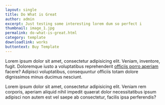```yaml
---
layout: single
title: Do What is Great
author: admin
excerpt: Just testing some interesting lorem dum so perfect i
thumbnail: image_1.jpg
permalink: do-what-is-great.html
category: template
downloadlink: works
buttontext: Buy Template
---
```


Lorem ipsum dolor sit amet, consectetur adipisicing elit. Veniam, inventore, fugit. Doloremque iusto a voluptatibus reprehenderit <a href="#">officiis porro aperiam</a> facere? Adipisci voluptatibus, consequuntur officiis totam dolore dignissimos minus ducimus nesciunt.

Lorem ipsum dolor sit amet, consectetur adipisicing elit. Veniam rem corporis, aperiam aliquid nihil impedit quaerat dolor necessitatibus ipsum adipisci non autem est vel saepe ab consectetur, facilis ipsa perferendis?